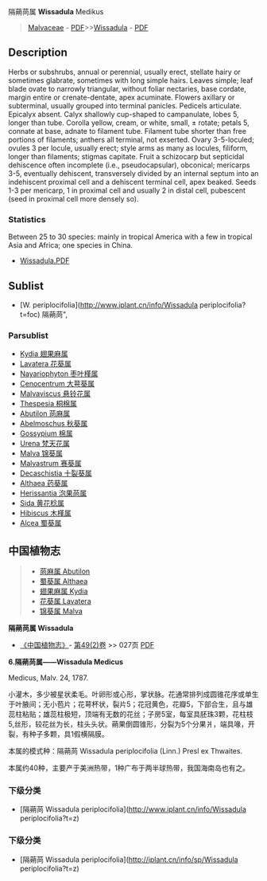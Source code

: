 隔蒴苘属 **Wissadula** Medikus

> [Malvaceae](http://www.iplant.cn/info/Malvaceae?t=foc) - [PDF](http://www.iplant.cn/foc/pdf/Malvaceae.pdf)>>[Wissadula](http://www.iplant.cn/info/Wissadula?t=foc) - [PDF](http://www.iplant.cn/foc/pdf/Wissadula.pdf)

## Description

Herbs or subshrubs, annual or perennial, usually erect, stellate hairy or sometimes glabrate, sometimes with long simple hairs. Leaves simple; leaf blade ovate to narrowly triangular, without foliar nectaries, base cordate, margin entire or crenate-dentate, apex acuminate. Flowers axillary or subterminal, usually grouped into terminal panicles. Pedicels articulate. Epicalyx absent. Calyx shallowly cup-shaped to campanulate, lobes 5, longer than tube. Corolla yellow, cream, or white, small, ± rotate; petals 5, connate at base, adnate to filament tube. Filament tube shorter than free portions of filaments; anthers all terminal, not exserted. Ovary 3-5-loculed; ovules 3 per locule, usually erect; style arms as many as locules, filiform, longer than filaments; stigmas capitate. Fruit a schizocarp but septicidal dehiscence often incomplete (i.e., pseudocapsular), obconical; mericarps 3-5, eventually dehiscent, transversely divided by an internal septum into an indehiscent proximal cell and a dehiscent terminal cell, apex beaked. Seeds 1-3 per mericarp, 1 in proximal cell and usually 2 in distal cell, pubescent (seed in proximal cell more densely so).

### Statistics
Between 25 to 30 species: mainly in tropical America with a few in tropical Asia and Africa; one species in China.


* [Wissadula.PDF](http://www.iplant.cn/foc/pdf/Wissadula.pdf)

## Sublist

* [W.  periplocifolia](http://www.iplant.cn/info/Wissadula periplocifolia?t=foc) 隔蒴苘",

### Parsublist

* [Kydia  翅果麻属](http://www.iplant.cn/info/Kydia?t=foc)
* [Lavatera  花葵属](http://www.iplant.cn/info/Lavatera?t=foc)
* [Nayariophyton  枣叶槿属](http://www.iplant.cn/info/Nayariophyton?t=foc)
* [Cenocentrum  大萼葵属](http://www.iplant.cn/info/Cenocentrum?t=foc)
* [Malvaviscus  悬铃花属](http://www.iplant.cn/info/Malvaviscus?t=foc)
* [Thespesia  桐棉属](http://www.iplant.cn/info/Thespesia?t=foc)
* [Abutilon  苘麻属](Abutilon-苘麻属.md)
* [Abelmoschus  秋葵属](Abelmoschus-秋葵属.md)
* [Gossypium  棉属](http://www.iplant.cn/info/Gossypium?t=foc)
* [Urena  梵天花属](http://www.iplant.cn/info/Urena?t=foc)
* [Malva  锦葵属](http://www.iplant.cn/info/Malva?t=foc)
* [Malvastrum  赛葵属](http://www.iplant.cn/info/Malvastrum?t=foc)
* [Decaschistia  十裂葵属](http://www.iplant.cn/info/Decaschistia?t=foc)
* [Althaea  药葵属](http://www.iplant.cn/info/Althaea?t=foc)
* [Herissantia  泡果苘属](http://www.iplant.cn/info/Herissantia?t=foc)
* [Sida  黄花稔属](http://www.iplant.cn/info/Sida?t=foc)
* [Hibiscus  木槿属](http://www.iplant.cn/info/Hibiscus?t=foc)
* [Alcea  蜀葵属](http://www.iplant.cn/info/Alcea?t=foc)


## 中国植物志

> * [苘麻属  Abutilon](Abutilon-苘麻属.md)
> * [蜀葵属  Althaea](Althaea-药葵属.md)
> * [翅果麻属  Kydia](http://www.iplant.cn/info/Kydia?t=z)
> * [花葵属  Lavatera](http://www.iplant.cn/info/Lavatera?t=z)
> * [锦葵属  Malva](http://www.iplant.cn/info/Malva?t=z)


**隔蒴苘属 Wissadula**

* [《中国植物志》](http://www.iplant.cn/frps)- [第49(2)卷](http://www.iplant.cn/frps/vol/49(2)) >> 027页 [PDF](http://www.iplant.cn/frps/pdf/49(2)/027y.pdf)


**6.隔蒴苘属——Wissadula Medicus**

Medicus, Malv. 24, 1787.

小灌木，多少被星状柔毛。叶卵形或心形，掌状脉。花通常排列成圆锥花序或单生于叶腋间；无小苞片；花萼杯状，裂片5；花冠黄色，花瓣5，下部合生，且与雄蕊柱粘贴；雄蕊柱极短，顶端有无数的花丝；子房5室，每室具胚珠3颗，花柱枝5,丝形，较花丝为长，柱头头状。蒴果倒圆锥形，分裂为5个分果爿，端具喙，开裂，有种子多颗，具1假横隔膜。

本属的模式种：隔蒴苘 Wissadula periplocifolia (Linn.) Presl ex Thwaites.

本属约40种，主要产于美洲热带，1种广布于两半球热带，我国海南岛也有之。

### 下级分类
* [隔蒴苘  Wissadula periplocifolia](http://www.iplant.cn/info/Wissadula periplocifolia?t=z)

### 下级分类
* [隔蒴苘  Wissadula periplocifolia](http://iplant.cn/info/sp/Wissadula periplocifolia?t=z)
